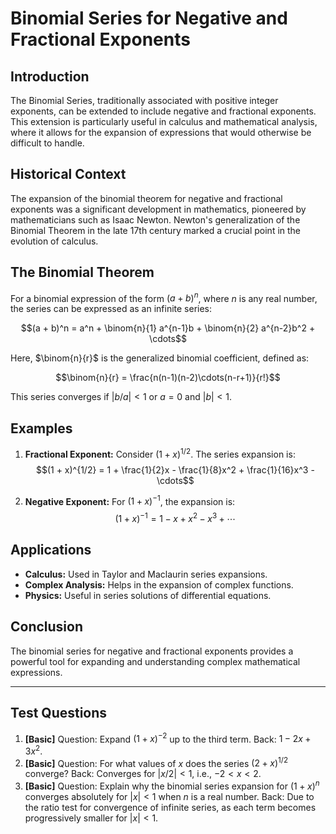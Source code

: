 # Binomial Series for Negative and Fractional Exponents

## Introduction

The Binomial Series, traditionally associated with positive integer exponents, can be extended to include negative and fractional exponents. This extension is particularly useful in calculus and mathematical analysis, where it allows for the expansion of expressions that would otherwise be difficult to handle.

## Historical Context

The expansion of the binomial theorem for negative and fractional exponents was a significant development in mathematics, pioneered by mathematicians such as Isaac Newton. Newton's generalization of the Binomial Theorem in the late 17th century marked a crucial point in the evolution of calculus.

## The Binomial Theorem

For a binomial expression of the form $(a + b)^n$, where $n$ is any real number, the series can be expressed as an infinite series:

$$(a + b)^n = a^n + \binom{n}{1} a^{n-1}b + \binom{n}{2} a^{n-2}b^2 + \cdots$$

Here, $\binom{n}{r}$ is the generalized binomial coefficient, defined as:

$$\binom{n}{r} = \frac{n(n-1)(n-2)\cdots(n-r+1)}{r!}$$

This series converges if $|b/a| < 1$ or $a = 0$ and $|b| < 1$.

## Examples

1. **Fractional Exponent:** Consider $(1 + x)^{1/2}$. The series expansion is:
   $$(1 + x)^{1/2} = 1 + \frac{1}{2}x - \frac{1}{8}x^2 + \frac{1}{16}x^3 - \cdots$$

2. **Negative Exponent:** For $(1 + x)^{-1}$, the expansion is:
   $$(1 + x)^{-1} = 1 - x + x^2 - x^3 + \cdots$$

## Applications

- **Calculus:** Used in Taylor and Maclaurin series expansions.
- **Complex Analysis:** Helps in the expansion of complex functions.
- **Physics:** Useful in series solutions of differential equations.

## Conclusion

The binomial series for negative and fractional exponents provides a powerful tool for expanding and understanding complex mathematical expressions.

---

## Test Questions

1. **[Basic]** Question: Expand $(1 + x)^{-2}$ up to the third term. Back: $1 - 2x + 3x^2$.
2. **[Basic]** Question: For what values of $x$ does the series $(2 + x)^{1/2}$ converge? Back: Converges for $|x/2| < 1$, i.e., $-2 < x < 2$.
3. **[Basic]** Question: Explain why the binomial series expansion for $(1 + x)^n$ converges absolutely for $|x| < 1$ when $n$ is a real number. Back: Due to the ratio test for convergence of infinite series, as each term becomes progressively smaller for $|x| < 1$.
